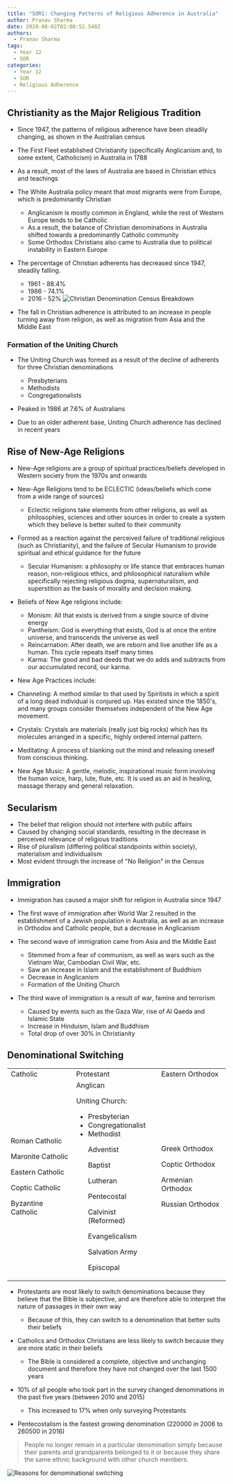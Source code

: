 ```yaml
---
title: "SOR1: Changing Patterns of Religious Adherence in Australia"
author: Pranav Sharma
date: 2020-08-02T02:00:52.548Z
authors:
  - Pranav Sharma
tags:
  - Year 12
  - SOR
categories:
  - Year 12
  - SOR
  - Religious Adherence
---
```

## Christianity as the Major Religious Tradition

* Since 1947, the patterns of religious adherence have been steadily changing, as shown in the Australian census
* The First Fleet established Christianity (specifically Anglicanism and, to some extent, Catholicism) in Australia in 1788
* As a result, most of the laws of Australia are based in Christian ethics and teachings
* The White Australia policy meant that most migrants were from Europe, which is predominantly Christian

  * Anglicanism is mostly common in England, while the rest of Western Europe tends to be Catholic
  * As a result, the balance of Christian denominations in Australia shifted towards a predominantly Catholic community
  * Some Orthodox Christians also came to Australia due to political instability in Eastern Europe
* The percentage of Christian adherents has decreased since 1947, steadily falling.

  * 1961 - 88.4%
  * 1986 - 74.1%
  * 2016 - 52%
    ![Christian Denomination Census Breakdown](https://csec-cdn.intranet.pw/schoolnotes.intranet.pw/christianity-census.png)
* The fall in Christian adherence is attributed to an increase in people turning away from religion, as well as migration from Asia and the Middle East

### Formation of the Uniting Church

* The Uniting Church was formed as a result of the decline of adherents for three Christian denominations

  * Presbyterians
  * Methodists
  * Congregationalists
* Peaked in 1986 at 7.6% of Australians
* Due to an older adherent base, Uniting Church adherence has declined in recent years

## Rise of New-Age Religions

* New-Age religions are a group of spiritual practices/beliefs developed in Western society from the 1970s and onwards
* New-Age Religions tend to be ECLECTIC (ideas/beliefs which come from a wide range of sources)

  * Eclectic religions take elements from other religions, as well as philosophies, sciences and other sources in order to create a system which they believe is better suited to their community
* Formed as a reaction against the perceived failure of traditional religious (such as Christianity), and the failure of Secular Humanism to provide spiritual and ethical guidance for the future

  * Secular Humanism: a philosophy or life stance that embraces human reason, non-religious ethics, and philosophical naturalism while specifically rejecting religious dogma, supernaturalism, and superstition as the basis of morality and decision making.
* Beliefs of New Age religions include:

  * Monism: All that exists is derived from a single source of divine energy
  * Pantheism: God is everything that exists, God is at once the entire universe, and transcends the universe as well
  * Reincarnation: After death, we are reborn and live another life as a human. This cycle repeats itself many times
  * Karma: The good and bad deeds that we do adds and subtracts from our accumulated record, our karma.
* New Age Practices include:
* Channeling: A method similar to that used by Spiritists in which a spirit of a long dead individual is conjured up. Has existed since the 1850's, and many groups consider themselves independent of the New Age movement.
* Crystals: Crystals are materials (really just big rocks) which has its molecules arranged in a specific, highly ordered internal pattern.
* Meditating: A process of blanking out the mind and releasing oneself from conscious thinking.
* New Age Music: A gentle, melodic, inspirational music form involving the human voice, harp, lute, flute, etc. It is used as an aid in healing, massage therapy and general relaxation.

## Secularism

* The belief that religion should not interfere with public affairs
* Caused by changing social standards, resulting in the decrease in perceived relevance of religious traditions
* Rise of pluralism (differing political standpoints within society), materialism and individualism
* Most evident through the increase of "No Religion" in the Census

## Immigration

* Immigration has caused a major shift for religion in Australia since 1947
* The first wave of immigration after World War 2 resulted in the establishment of a Jewish population in Australia, as well as an increase in Orthodox and Catholic people, but a decrease in Anglicanism
* The second wave of immigration came from Asia and the Middle East

  * Stemmed from a fear of communism, as well as wars such as the Vietnam War, Cambodian Civil War, etc.
  * Saw an increase in Islam and the establishment of Buddhism
  * Decrease in Anglicanism
  * Formation of the Uniting Church
* The third wave of immigration is a result of war, famine and terrorism

  * Caused by events such as the Gaza War, rise of Al Qaeda and Islamic State
  * Increase in Hinduism, Islam and Buddhism
  * Total drop of over 30% in Christianity

## Denominational Switching

<table>
  <tr>
   <td>Catholic
   </td>
   <td>Protestant
   </td>
   <td>Eastern Orthodox
   </td>
  </tr>
  <tr>
   <td>Roman Catholic
<p>
Maronite Catholic
<p>
Eastern Catholic
<p>
Coptic Catholic
<p>
Byzantine Catholic
   </td>
   <td>Anglican
<p>
Uniting Church:
<ul>

<li>Presbyterian

<li>Congregationalist

<li>Methodist

<p>
Adventist
<p>
Baptist
<p>
Lutheran
<p>
Pentecostal
<p>
Calvinist (Reformed)
<p>
Evangelicalism
<p>
Salvation Army
<p>
Episcopal
</li>
</ul>
   </td>
   <td>Greek Orthodox
<p>
Coptic Orthodox
<p>
Armenian Orthodox
<p>
Russian Orthodox
   </td>
  </tr>
</table>

* Protestants are most likely to switch denominations because they believe that the Bible is subjective, and are therefore able to interpret the nature of passages in their own way

  * Because of this, they can switch to a denomination that better suits their beliefs
* Catholics and Orthodox Christians are less likely to switch because they are more static in their beliefs

  * The Bible is considered a complete, objective and unchanging document and therefore they have not changed over the last 1500 years
* 10% of all people who took part in the survey changed denominations in the past five years (between 2010 and 2015)

  * This increased to 17% when only surveying Protestants
* Pentecostalism is the fastest growing denomination (220000 in 2006 to 260500 in 2016)

> People no longer remain in a particular denomination simply because their parents and grandparents belonged to it or because they share the same ethnic background with other church members.

![Reasons for denominational switching](/images/AFAITH.jpg)